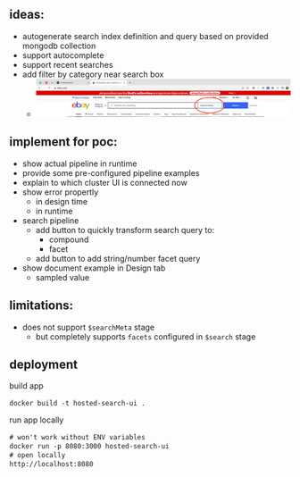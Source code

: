 ## ideas:
- autogenerate search index definition and query based on provided mongodb
  collection
- support autocomplete
- support recent searches
- add filter by category near search box
    - ![img.png](docs/img/search-box-category.png)

## implement for poc:
- show actual pipeline in runtime
- provide some pre-configured pipeline examples
- explain to which cluster UI is connected now
- show error propertly
    - in design time
    - in runtime
- search pipeline
    - add button to quickly transform search query to:
        - compound
        - facet
    - add button to add string/number facet query
- show document example in Design tab
    - sampled value

## limitations:
- does not support `$searchMeta` stage
    - but completely supports `facets` configured in `$search` stage

## deployment

build app
```shell
docker build -t hosted-search-ui .
```

run app locally
```shell
# won't work without ENV variables
docker run -p 8080:3000 hosted-search-ui
# open locally
http://localhost:8080
```
